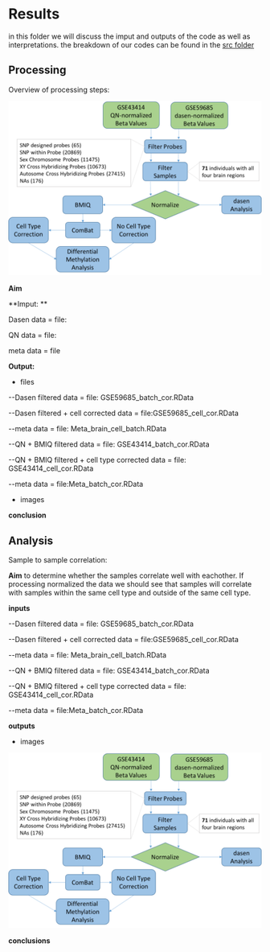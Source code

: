 
Results
========
in this folder we will discuss the imput and outputs of the code as well as interpretations. the breakdown of our codes can be found in the [src folder](https://github.com/STAT540-UBC/team_Methylhomies/tree/master/src/final_codes)

Processing
-------------

Overview of processing steps:

![](/Images/Pipeline_of_Methods.png)

**Aim**

**Imput: **

Dasen data = file: 

QN data = file:

meta data = file

**Output:**
  - files
  
--Dasen filtered data = file: GSE59685_batch_cor.RData

--Dasen filtered + cell corrected data = file:GSE59685_cell_cor.RData

--meta data = file: Meta_brain_cell_batch.RData

--QN + BMIQ filtered data = file: GSE43414_batch_cor.RData

--QN + BMIQ filtered + cell type corrected data = file: GSE43414_cell_cor.RData

--meta data = file:Meta_batch_cor.RData

  - images
  
**conclusion**

Analysis
--------

Sample to sample correlation:

**Aim**
to determine whether the samples correlate well with eachother. If processing normalized the data we should see that samples will correlate with samples within the same cell type and outside of the same cell type.

**inputs**

--Dasen filtered data = file: GSE59685_batch_cor.RData

--Dasen filtered + cell corrected data = file:GSE59685_cell_cor.RData

--meta data = file: Meta_brain_cell_batch.RData

--QN + BMIQ filtered data = file: GSE43414_batch_cor.RData

--QN + BMIQ filtered + cell type corrected data = file: GSE43414_cell_cor.RData

--meta data = file:Meta_batch_cor.RData

**outputs**
- images

![](/Images/Pipeline_of_Methods.png)

**conclusions**



